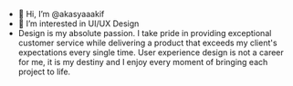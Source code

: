 - 👋 Hi, I’m @akasyaaakif
- 👀 I’m interested in UI/UX Design
- Design is my absolute passion. I take pride in providing exceptional customer service while delivering a product that exceeds
my client's expectations every single time. User experience design is not a career for me, it is my destiny and I enjoy every moment of bringing each project to life.
